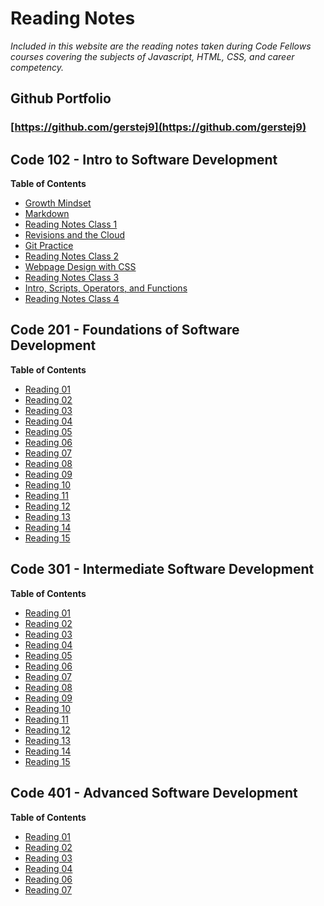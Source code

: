 # Reading Notes
*Included in this website are the reading notes taken during Code Fellows courses covering the subjects of Javascript, HTML, CSS, and career competency.*

## Github Portfolio
### [https://github.com/gerstej9](https://github.com/gerstej9)

## Code 102 - Intro to Software Development

**Table of Contents**
* [Growth Mindset](102/growthmindset.md)
* [Markdown](102/markdown.md)
* [Reading Notes Class 1](102/reading_class_1.md)
* [Revisions and the Cloud](102/revisions_cloud.md)
* [Git Practice](102/gitpractice.md)
* [Reading Notes Class 2](102/reading_class_2.md)
* [Webpage Design with CSS](102/css_webpage.md)
* [Reading Notes Class 3](102/reading_class_3.md)
* [Intro, Scripts, Operators, and Functions](102/functions.md)
* [Reading Notes Class 4](102/reading_class_4.md)


## Code 201 - Foundations of Software Development

**Table of Contents**
* [Reading 01](201/class-01.md)
* [Reading 02](201/class-02.md)
* [Reading 03](201/class-03.md)
* [Reading 04](201/class-04.md)
* [Reading 05](201/class-05.md)
* [Reading 06](201/class-06.md)
* [Reading 07](201/class-07.md)
* [Reading 08](201/class-08.md)
* [Reading 09](201/class-09.md)
* [Reading 10](201/class-10.md)
* [Reading 11](201/class-1*md)
* [Reading 12](201/class-12.md)
* [Reading 13](201/class-13.md)
* [Reading 14](201/class-14.md)
* [Reading 15](201/reading_15.md)

## Code 301 - Intermediate Software Development

**Table of Contents**
* [Reading 01](301/class_301_01.md)
* [Reading 02](301/class_301_02.md)
* [Reading 03](301/class_301_03.md)
* [Reading 04](301/class_301_04.md)
* [Reading 05](301/class_301_05.md)
* [Reading 06](301/class_301_06.md)
* [Reading 07](301/class_301_07.md)
* [Reading 08](301/class_301_08.md)
* [Reading 09](301/class_301_09.md)
* [Reading 10](301/class_301_10.md)
* [Reading 11](301/class_301_11.md)
* [Reading 12](301/class_301_12.md)
* [Reading 13](301/class_301_13.md)
* [Reading 14](301/class_301_14.md)
* [Reading 15](301/class_301_15.md)

## Code 401 - Advanced Software Development

**Table of Contents**
* [Reading 01](401/class_01.md)
* [Reading 02](401/class_02.md)
* [Reading 03](401/class_03.md)
* [Reading 04](401/class_04.md)
* [Reading 06](401/class_06.md)
* [Reading 07](401/class_07.md)
